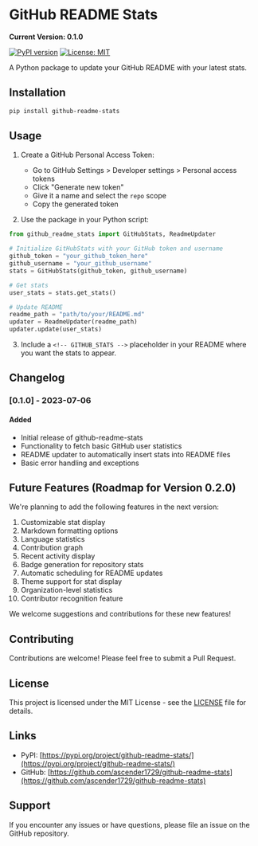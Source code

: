 # GitHub README Stats

**Current Version: 0.1.0**

[![PyPI version](https://badge.fury.io/py/github-readme-stats.svg)](https://badge.fury.io/py/github-readme-stats)
[![License: MIT](https://img.shields.io/badge/License-MIT-yellow.svg)](https://opensource.org/licenses/MIT)

A Python package to update your GitHub README with your latest stats.

## Installation

```bash
pip install github-readme-stats
```

## Usage

1. Create a GitHub Personal Access Token:
   - Go to GitHub Settings > Developer settings > Personal access tokens
   - Click "Generate new token"
   - Give it a name and select the `repo` scope
   - Copy the generated token

2. Use the package in your Python script:

```python
from github_readme_stats import GitHubStats, ReadmeUpdater

# Initialize GitHubStats with your GitHub token and username
github_token = "your_github_token_here"
github_username = "your_github_username"
stats = GitHubStats(github_token, github_username)

# Get stats
user_stats = stats.get_stats()

# Update README
readme_path = "path/to/your/README.md"
updater = ReadmeUpdater(readme_path)
updater.update(user_stats)
```

3. Include a `<!-- GITHUB_STATS -->` placeholder in your README where you want the stats to appear.

## Changelog

### [0.1.0] - 2023-07-06

#### Added
- Initial release of github-readme-stats
- Functionality to fetch basic GitHub user statistics
- README updater to automatically insert stats into README files
- Basic error handling and exceptions

## Future Features (Roadmap for Version 0.2.0)

We're planning to add the following features in the next version:

1. Customizable stat display
2. Markdown formatting options
3. Language statistics
4. Contribution graph
5. Recent activity display
6. Badge generation for repository stats
7. Automatic scheduling for README updates
8. Theme support for stat display
9. Organization-level statistics
10. Contributor recognition feature

We welcome suggestions and contributions for these new features!

## Contributing

Contributions are welcome! Please feel free to submit a Pull Request.

## License

This project is licensed under the MIT License - see the [LICENSE](LICENSE) file for details.

## Links

- PyPI: [https://pypi.org/project/github-readme-stats/](https://pypi.org/project/github-readme-stats/)
- GitHub: [https://github.com/ascender1729/github-readme-stats](https://github.com/ascender1729/github-readme-stats)

## Support

If you encounter any issues or have questions, please file an issue on the GitHub repository.